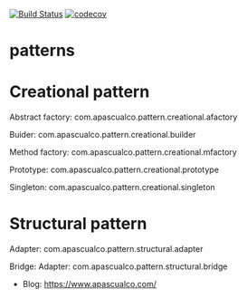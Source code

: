 [![Build Status](https://travis-ci.org/apascualco/patterns-in-java.svg?branch=master)](https://travis-ci.org/apascualco/patterns-in-java)
[![codecov](https://codecov.io/gh/apascualco/patterns-in-java/branch/master/graph/badge.svg)](https://codecov.io/gh/apascualco/patterns-in-java)
# patterns

# Creational pattern

Abstract factory: com.apascualco.pattern.creational.afactory

Buider: com.apascualco.pattern.creational.builder
 
Method factory: com.apascualco.pattern.creational.mfactory

Prototype: com.apascualco.pattern.creational.prototype

Singleton: com.apascualco.pattern.creational.singleton

# Structural pattern

Adapter: com.apascualco.pattern.structural.adapter

Bridge: Adapter: com.apascualco.pattern.structural.bridge

- Blog: https://www.apascualco.com/
